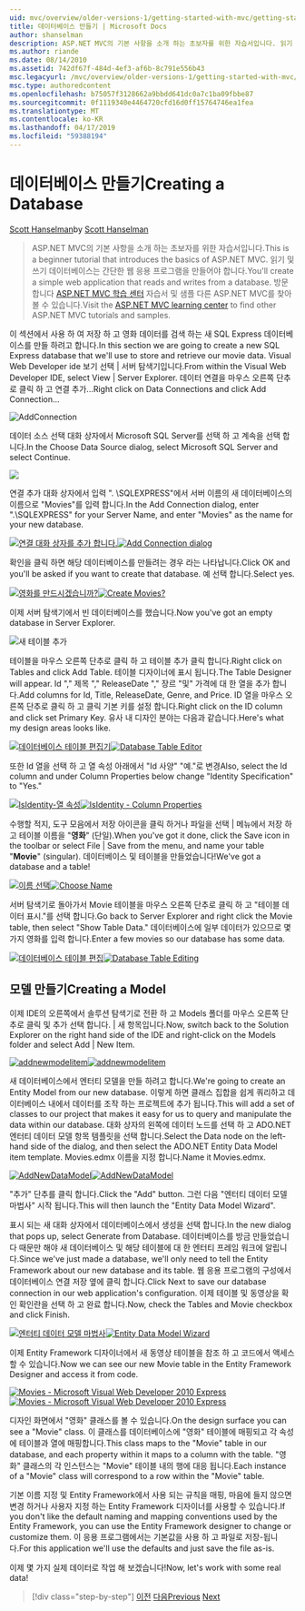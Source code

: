 ```yaml
---
uid: mvc/overview/older-versions-1/getting-started-with-mvc/getting-started-with-mvc-part4
title: 데이터베이스 만들기 | Microsoft Docs
author: shanselman
description: ASP.NET MVC의 기본 사항을 소개 하는 초보자를 위한 자습서입니다. 읽기 및 쓰기 데이터베이스에서 간단한 웹 응용 프로그램을 만듭니다.
ms.author: riande
ms.date: 08/14/2010
ms.assetid: 742df67f-484d-4ef3-af6b-8c791e556b43
msc.legacyurl: /mvc/overview/older-versions-1/getting-started-with-mvc/getting-started-with-mvc-part4
msc.type: authoredcontent
ms.openlocfilehash: b75057f3128662a9bbdd641dc0a7c1ba09fbbe87
ms.sourcegitcommit: 0f1119340e4464720cfd16d0ff15764746ea1fea
ms.translationtype: MT
ms.contentlocale: ko-KR
ms.lasthandoff: 04/17/2019
ms.locfileid: "59388194"
---
```

# <a name="creating-a-database"></a><span data-ttu-id="2961f-104">데이터베이스 만들기</span><span class="sxs-lookup"><span data-stu-id="2961f-104">Creating a Database</span></span>

<span data-ttu-id="2961f-105">[Scott Hanselman](https://github.com/shanselman)</span><span class="sxs-lookup"><span data-stu-id="2961f-105">by [Scott Hanselman](https://github.com/shanselman)</span></span>

> <span data-ttu-id="2961f-106">ASP.NET MVC의 기본 사항을 소개 하는 초보자를 위한 자습서입니다.</span><span class="sxs-lookup"><span data-stu-id="2961f-106">This is a beginner tutorial that introduces the basics of ASP.NET MVC.</span></span> <span data-ttu-id="2961f-107">읽기 및 쓰기 데이터베이스는 간단한 웹 응용 프로그램을 만들어야 합니다.</span><span class="sxs-lookup"><span data-stu-id="2961f-107">You'll create a simple web application that reads and writes from a database.</span></span> <span data-ttu-id="2961f-108">방문 합니다 [ASP.NET MVC 학습 센터](../../../index.md) 자습서 및 샘플 다른 ASP.NET MVC를 찾아볼 수 있습니다.</span><span class="sxs-lookup"><span data-stu-id="2961f-108">Visit the [ASP.NET MVC learning center](../../../index.md) to find other ASP.NET MVC tutorials and samples.</span></span>


<span data-ttu-id="2961f-109">이 섹션에서 사용 하 여 저장 하 고 영화 데이터를 검색 하는 새 SQL Express 데이터베이스를 만들 하려고 합니다.</span><span class="sxs-lookup"><span data-stu-id="2961f-109">In this section we are going to create a new SQL Express database that we'll use to store and retrieve our movie data.</span></span> <span data-ttu-id="2961f-110">Visual Web Developer ide 보기 선택 | 서버 탐색기입니다.</span><span class="sxs-lookup"><span data-stu-id="2961f-110">From within the Visual Web Developer IDE, select View | Server Explorer.</span></span> <span data-ttu-id="2961f-111">데이터 연결을 마우스 오른쪽 단추로 클릭 하 고 연결 추가...</span><span class="sxs-lookup"><span data-stu-id="2961f-111">Right click on Data Connections and click Add Connection...</span></span>

![AddConnection](getting-started-with-mvc-part4/_static/image1.png)

<span data-ttu-id="2961f-113">데이터 소스 선택 대화 상자에서 Microsoft SQL Server를 선택 하 고 계속을 선택 합니다.</span><span class="sxs-lookup"><span data-stu-id="2961f-113">In the Choose Data Source dialog, select Microsoft SQL Server and select Continue.</span></span>

![](getting-started-with-mvc-part4/_static/image2.png)

<span data-ttu-id="2961f-114">연결 추가 대화 상자에서 입력 ". \SQLEXPRESS"에서 서버 이름의 새 데이터베이스의 이름으로 "Movies"를 입력 합니다.</span><span class="sxs-lookup"><span data-stu-id="2961f-114">In the Add Connection dialog, enter ".\SQLEXPRESS" for your Server Name, and enter "Movies" as the name for your new database.</span></span>

<span data-ttu-id="2961f-115">[![연결 대화 상자를 추가 합니다.](getting-started-with-mvc-part4/_static/image4.png)](getting-started-with-mvc-part4/_static/image3.png)</span><span class="sxs-lookup"><span data-stu-id="2961f-115">[![Add Connection dialog](getting-started-with-mvc-part4/_static/image4.png)](getting-started-with-mvc-part4/_static/image3.png)</span></span>

<span data-ttu-id="2961f-116">확인을 클릭 하면 해당 데이터베이스를 만들려는 경우 라는 나타납니다.</span><span class="sxs-lookup"><span data-stu-id="2961f-116">Click OK and you'll be asked if you want to create that database.</span></span> <span data-ttu-id="2961f-117">예 선택 합니다.</span><span class="sxs-lookup"><span data-stu-id="2961f-117">Select yes.</span></span>

<span data-ttu-id="2961f-118">[![영화를 만드시겠습니까?](getting-started-with-mvc-part4/_static/image6.png)](getting-started-with-mvc-part4/_static/image5.png)</span><span class="sxs-lookup"><span data-stu-id="2961f-118">[![Create Movies?](getting-started-with-mvc-part4/_static/image6.png)](getting-started-with-mvc-part4/_static/image5.png)</span></span>

<span data-ttu-id="2961f-119">이제 서버 탐색기에서 빈 데이터베이스를 했습니다.</span><span class="sxs-lookup"><span data-stu-id="2961f-119">Now you've got an empty database in Server Explorer.</span></span>

![새 테이블 추가](getting-started-with-mvc-part4/_static/image7.png)

<span data-ttu-id="2961f-121">테이블을 마우스 오른쪽 단추로 클릭 하 고 테이블 추가 클릭 합니다.</span><span class="sxs-lookup"><span data-stu-id="2961f-121">Right click on Tables and click Add Table.</span></span> <span data-ttu-id="2961f-122">테이블 디자이너에 표시 됩니다.</span><span class="sxs-lookup"><span data-stu-id="2961f-122">The Table Designer will appear.</span></span> <span data-ttu-id="2961f-123">Id "," 제목 "," ReleaseDate "," 장르 "및" 가격에 대 한 열을 추가 합니다.</span><span class="sxs-lookup"><span data-stu-id="2961f-123">Add columns for Id, Title, ReleaseDate, Genre, and Price.</span></span> <span data-ttu-id="2961f-124">ID 열을 마우스 오른쪽 단추로 클릭 하 고 클릭 기본 키를 설정 합니다.</span><span class="sxs-lookup"><span data-stu-id="2961f-124">Right click on the ID column and click set Primary Key.</span></span> <span data-ttu-id="2961f-125">유사 내 디자인 분야는 다음과 같습니다.</span><span class="sxs-lookup"><span data-stu-id="2961f-125">Here's what my design areas looks like.</span></span>

<span data-ttu-id="2961f-126">[![데이터베이스 테이블 편집기](getting-started-with-mvc-part4/_static/image9.png)](getting-started-with-mvc-part4/_static/image8.png)</span><span class="sxs-lookup"><span data-stu-id="2961f-126">[![Database Table Editor](getting-started-with-mvc-part4/_static/image9.png)](getting-started-with-mvc-part4/_static/image8.png)</span></span>

<span data-ttu-id="2961f-127">또한 Id 열을 선택 하 고 열 속성 아래에서 "Id 사양" "예."로 변경</span><span class="sxs-lookup"><span data-stu-id="2961f-127">Also, select the Id column and under Column Properties below change "Identity Specification" to "Yes."</span></span>

<span data-ttu-id="2961f-128">[![IsIdentity-열 속성](getting-started-with-mvc-part4/_static/image11.png)](getting-started-with-mvc-part4/_static/image10.png)</span><span class="sxs-lookup"><span data-stu-id="2961f-128">[![IsIdentity - Column Properties](getting-started-with-mvc-part4/_static/image11.png)](getting-started-with-mvc-part4/_static/image10.png)</span></span>

<span data-ttu-id="2961f-129">수행할 적지, 도구 모음에서 저장 아이콘을 클릭 하거나 파일을 선택 | 메뉴에서 저장 하 고 테이블 이름을 "**영화**" (단일).</span><span class="sxs-lookup"><span data-stu-id="2961f-129">When you've got it done, click the Save icon in the toolbar or select File | Save from the menu, and name your table "**Movie**" (singular).</span></span> <span data-ttu-id="2961f-130">데이터베이스 및 테이블을 만들었습니다!</span><span class="sxs-lookup"><span data-stu-id="2961f-130">We've got a database and a table!</span></span>

<span data-ttu-id="2961f-131">[![이름 선택](getting-started-with-mvc-part4/_static/image13.png)](getting-started-with-mvc-part4/_static/image12.png)</span><span class="sxs-lookup"><span data-stu-id="2961f-131">[![Choose Name](getting-started-with-mvc-part4/_static/image13.png)](getting-started-with-mvc-part4/_static/image12.png)</span></span>

<span data-ttu-id="2961f-132">서버 탐색기로 돌아가서 Movie 테이블을 마우스 오른쪽 단추로 클릭 하 고 "테이블 데이터 표시."를 선택 합니다.</span><span class="sxs-lookup"><span data-stu-id="2961f-132">Go back to Server Explorer and right click the Movie table, then select "Show Table Data."</span></span> <span data-ttu-id="2961f-133">데이터베이스에 일부 데이터가 있으므로 몇 가지 영화를 입력 합니다.</span><span class="sxs-lookup"><span data-stu-id="2961f-133">Enter a few movies so our database has some data.</span></span>

<span data-ttu-id="2961f-134">[![데이터베이스 테이블 편집](getting-started-with-mvc-part4/_static/image15.png)](getting-started-with-mvc-part4/_static/image14.png)</span><span class="sxs-lookup"><span data-stu-id="2961f-134">[![Database Table Editing](getting-started-with-mvc-part4/_static/image15.png)](getting-started-with-mvc-part4/_static/image14.png)</span></span>

## <a name="creating-a-model"></a><span data-ttu-id="2961f-135">모델 만들기</span><span class="sxs-lookup"><span data-stu-id="2961f-135">Creating a Model</span></span>

<span data-ttu-id="2961f-136">이제 IDE의 오른쪽에서 솔루션 탐색기로 전환 하 고 Models 폴더를 마우스 오른쪽 단추로 클릭 및 추가 선택 합니다. | 새 항목입니다.</span><span class="sxs-lookup"><span data-stu-id="2961f-136">Now, switch back to the Solution Explorer on the right hand side of the IDE and right-click on the Models folder and select Add | New Item.</span></span>

<span data-ttu-id="2961f-137">[![addnewmodelitem](getting-started-with-mvc-part4/_static/image17.png)](getting-started-with-mvc-part4/_static/image16.png)</span><span class="sxs-lookup"><span data-stu-id="2961f-137">[![addnewmodelitem](getting-started-with-mvc-part4/_static/image17.png)](getting-started-with-mvc-part4/_static/image16.png)</span></span>

<span data-ttu-id="2961f-138">새 데이터베이스에서 엔터티 모델을 만들 하려고 합니다.</span><span class="sxs-lookup"><span data-stu-id="2961f-138">We're going to create an Entity Model from our new database.</span></span> <span data-ttu-id="2961f-139">이렇게 하면 클래스 집합을 쉽게 쿼리하고 데이터베이스 내에서 데이터를 조작 하는 프로젝트에 추가 됩니다.</span><span class="sxs-lookup"><span data-stu-id="2961f-139">This will add a set of classes to our project that makes it easy for us to query and manipulate the data within our database.</span></span> <span data-ttu-id="2961f-140">대화 상자의 왼쪽에 데이터 노드를 선택 하 고 ADO.NET 엔터티 데이터 모델 항목 템플릿을 선택 합니다.</span><span class="sxs-lookup"><span data-stu-id="2961f-140">Select the Data node on the left-hand side of the dialog, and then select the ADO.NET Entity Data Model item template.</span></span> <span data-ttu-id="2961f-141">Movies.edmx 이름을 지정 합니다.</span><span class="sxs-lookup"><span data-stu-id="2961f-141">Name it Movies.edmx.</span></span>

<span data-ttu-id="2961f-142">[![AddNewDataModel](getting-started-with-mvc-part4/_static/image19.png)](getting-started-with-mvc-part4/_static/image18.png)</span><span class="sxs-lookup"><span data-stu-id="2961f-142">[![AddNewDataModel](getting-started-with-mvc-part4/_static/image19.png)](getting-started-with-mvc-part4/_static/image18.png)</span></span>

<span data-ttu-id="2961f-143">"추가" 단추를 클릭 합니다.</span><span class="sxs-lookup"><span data-stu-id="2961f-143">Click the "Add" button.</span></span> <span data-ttu-id="2961f-144">그런 다음 "엔터티 데이터 모델 마법사" 시작 됩니다.</span><span class="sxs-lookup"><span data-stu-id="2961f-144">This will then launch the "Entity Data Model Wizard".</span></span>

<span data-ttu-id="2961f-145">표시 되는 새 대화 상자에서 데이터베이스에서 생성을 선택 합니다.</span><span class="sxs-lookup"><span data-stu-id="2961f-145">In the new dialog that pops up, select Generate from Database.</span></span> <span data-ttu-id="2961f-146">데이터베이스를 방금 만들었습니다 때문만 해야 새 데이터베이스 및 해당 테이블에 대 한 엔터티 프레임 워크에 알립니다.</span><span class="sxs-lookup"><span data-stu-id="2961f-146">Since we've just made a database, we'll only need to tell the Entity Framework about our new database and its table.</span></span> <span data-ttu-id="2961f-147">웹 응용 프로그램의 구성에서 데이터베이스 연결 저장 옆에 클릭 합니다.</span><span class="sxs-lookup"><span data-stu-id="2961f-147">Click Next to save our database connection in our web application's configuration.</span></span> <span data-ttu-id="2961f-148">이제 테이블 및 동영상을 확인 확인란을 선택 하 고 완료 합니다.</span><span class="sxs-lookup"><span data-stu-id="2961f-148">Now, check the Tables and Movie checkbox and click Finish.</span></span>

<span data-ttu-id="2961f-149">[![엔터티 데이터 모델 마법사](getting-started-with-mvc-part4/_static/image21.png)](getting-started-with-mvc-part4/_static/image20.png)</span><span class="sxs-lookup"><span data-stu-id="2961f-149">[![Entity Data Model Wizard](getting-started-with-mvc-part4/_static/image21.png)](getting-started-with-mvc-part4/_static/image20.png)</span></span>

<span data-ttu-id="2961f-150">이제 Entity Framework 디자이너에서 새 동영상 테이블을 참조 하 고 코드에서 액세스할 수 있습니다.</span><span class="sxs-lookup"><span data-stu-id="2961f-150">Now we can see our new Movie table in the Entity Framework Designer and access it from code.</span></span>

<span data-ttu-id="2961f-151">[![Movies - Microsoft Visual Web Developer 2010 Express](getting-started-with-mvc-part4/_static/image23.png)](getting-started-with-mvc-part4/_static/image22.png)</span><span class="sxs-lookup"><span data-stu-id="2961f-151">[![Movies - Microsoft Visual Web Developer 2010 Express](getting-started-with-mvc-part4/_static/image23.png)](getting-started-with-mvc-part4/_static/image22.png)</span></span>

<span data-ttu-id="2961f-152">디자인 화면에서 "영화" 클래스를 볼 수 있습니다.</span><span class="sxs-lookup"><span data-stu-id="2961f-152">On the design surface you can see a "Movie" class.</span></span> <span data-ttu-id="2961f-153">이 클래스를 데이터베이스에 "영화" 테이블에 매핑되고 각 속성에 테이블과 열에 매핑합니다.</span><span class="sxs-lookup"><span data-stu-id="2961f-153">This class maps to the "Movie" table in our database, and each property within it maps to a column with the table.</span></span> <span data-ttu-id="2961f-154">"영화" 클래스의 각 인스턴스는 "Movie" 테이블 내의 행에 대응 됩니다.</span><span class="sxs-lookup"><span data-stu-id="2961f-154">Each instance of a "Movie" class will correspond to a row within the "Movie" table.</span></span>

<span data-ttu-id="2961f-155">기본 이름 지정 및 Entity Framework에서 사용 되는 규칙을 매핑, 마음에 들지 않으면 변경 하거나 사용자 지정 하는 Entity Framework 디자이너를 사용할 수 있습니다.</span><span class="sxs-lookup"><span data-stu-id="2961f-155">If you don't like the default naming and mapping conventions used by the Entity Framework, you can use the Entity Framework designer to change or customize them.</span></span> <span data-ttu-id="2961f-156">이 응용 프로그램에서는 기본값을 사용 하 고 파일로 저장-됩니다.</span><span class="sxs-lookup"><span data-stu-id="2961f-156">For this application we'll use the defaults and just save the file as-is.</span></span>

<span data-ttu-id="2961f-157">이제 몇 가지 실제 데이터로 작업 해 보겠습니다!</span><span class="sxs-lookup"><span data-stu-id="2961f-157">Now, let's work with some real data!</span></span>

> [!div class="step-by-step"]
> <span data-ttu-id="2961f-158">[이전](getting-started-with-mvc-part3.md)
> [다음](getting-started-with-mvc-part5.md)</span><span class="sxs-lookup"><span data-stu-id="2961f-158">[Previous](getting-started-with-mvc-part3.md)
[Next](getting-started-with-mvc-part5.md)</span></span>
